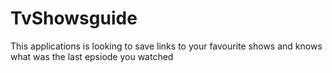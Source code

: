 # TvShowsguide
This applications is looking to save links to your favourite shows and knows what was the last epsiode you watched 
